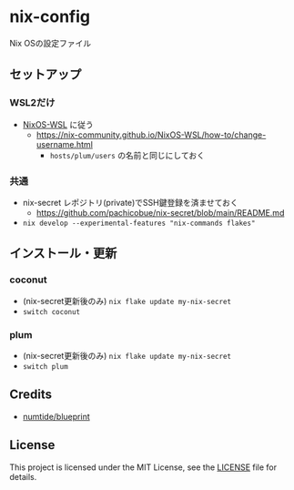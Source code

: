 # nix-config

Nix OSの設定ファイル

## セットアップ

### WSL2だけ

- [NixOS-WSL](https://github.com/nix-community/NixOS-WSL) に従う
    - https://nix-community.github.io/NixOS-WSL/how-to/change-username.html
        - `hosts/plum/users` の名前と同じにしておく

### 共通

- nix-secret レポジトリ(private)でSSH鍵登録を済ませておく
    - https://github.com/pachicobue/nix-secret/blob/main/README.md
- `nix develop --experimental-features "nix-commands flakes"`

## インストール・更新

### coconut

- (nix-secret更新後のみ) `nix flake update my-nix-secret`
- `switch coconut`

### plum

- (nix-secret更新後のみ) `nix flake update my-nix-secret`
- `switch plum`

## Credits

- [numtide/blueprint](https://github.com/numtide/blueprint)

## License

This project is licensed under the MIT License, see the [LICENSE](LICENSE) file for details.

